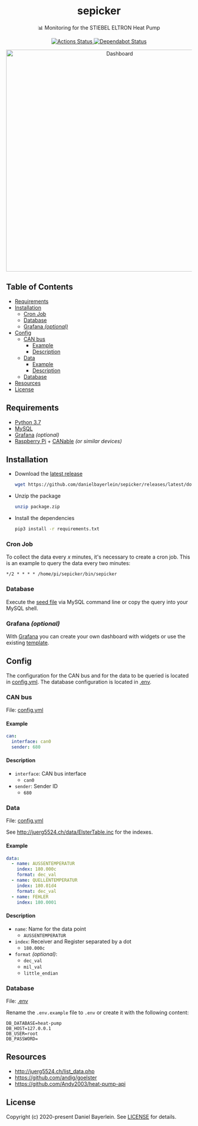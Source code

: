 <h1 align="center">
  sepicker
</h1>

<p align="center">
  📊 Monitoring for the STIEBEL ELTRON Heat Pump
</p>

<p align="center">
  <a href="https://github.com/danielbayerlein/sepicker/actions">
    <img alt="Actions Status" src="https://github.com/danielbayerlein/sepicker/workflows/CI/badge.svg">
  </a>
  <a href="https://dependabot.com">
    <img alt="Dependabot Status" src="https://api.dependabot.com/badges/status?host=github&repo=danielbayerlein/sepicker">
  </a>
</p>

<p align="center">
  <img src="https://user-images.githubusercontent.com/457834/76162079-241b7c80-613a-11ea-9f18-1c380d588635.png" width="600" alt="Dashboard">
</p>

## Table of Contents

* [Requirements](#requirements)
* [Installation](#installation)
  * [Cron Job](#cron-job)
  * [Database](#database)
  * [Grafana <em>(optional)</em>](#grafana-optional)
* [Config](#config)
  * [CAN bus](#can-bus)
    * [Example](#example)
    * [Description](#description)
  * [Data](#data)
    * [Example](#example-1)
    * [Description](#description-1)
  * [Database](#database-1)
* [Resources](#resources)
* [License](#license)

## Requirements

* [Python 3.7](https://www.python.org)
* [MySQL](https://www.mysql.com/)
* [Grafana](https://grafana.com/) *(optional)*
* [Raspberry Pi](https://www.raspberrypi.org) + [CANable](https://canable.io) *(or similar devices)*

## Installation

* Download the [latest release](https://github.com/danielbayerlein/sepicker/releases/latest/download/package.zip)
  ```bash
  wget https://github.com/danielbayerlein/sepicker/releases/latest/download/package.zip
  ```
* Unzip the package
  ```bash
  unzip package.zip
  ```
* Install the dependencies
  ```bash
  pip3 install -r requirements.txt
  ```

### Cron Job

To collect the data every *x* minutes, it's necessary to create a cron job. This is an example to query the data every two minutes:

```
*/2 * * * * /home/pi/sepicker/bin/sepicker
```

### Database

Execute the [seed file](./sepicker/resources/datastore/seed.sql) via MySQL command line or copy the query into your MySQL shell.

### Grafana *(optional)*

With [Grafana](https://grafana.com/) you can create your own dashboard with widgets or use the existing [template](./sepicker/resources/dashboard/grafana.json).

## Config

The configuration for the CAN bus and for the data to be queried is located in [config.yml](./config.yml). The database configuration is located in [.env](./.env.example).

### CAN bus

File: [config.yml](./config.yml)

#### Example

```yaml
can:
  interface: can0
  sender: 680
```

#### Description

* `interface`: CAN bus interface
  * `can0`
* `sender`: Sender ID
  * `680`

### Data

File: [config.yml](./config.yml)

See http://juerg5524.ch/data/ElsterTable.inc for the indexes.

#### Example

```yaml
data:
  - name: AUSSENTEMPERATUR
    index: 180.000c
    format: dec_val
  - name: QUELLENTEMPERATUR
    index: 180.01d4
    format: dec_val
  - name: FEHLER
    index: 180.0001
```

#### Description

* `name`: Name for the data point
  * `AUSSENTEMPERATUR`
* `index`: Receiver and Register separated by a dot
  * `180.000c`
* `format` *(optional)*:
  * `dec_val`
  * `mil_val`
  * `little_endian`

### Database

File: [.env](./.env.example)

Rename the `.env.example` file to `.env` or create it with the following content:

```
DB_DATABASE=heat-pump
DB_HOST=127.0.0.1
DB_USER=root
DB_PASSWORD=
```

## Resources

* http://juerg5524.ch/list_data.php
* https://github.com/andig/goelster
* https://github.com/Andy2003/heat-pump-api

## License

Copyright (c) 2020-present Daniel Bayerlein. See [LICENSE](./LICENSE) for details.
